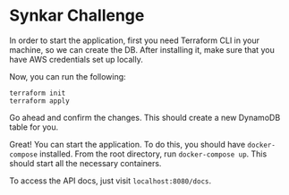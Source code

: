 # Synkar Challenge

In order to start the application, first you need Terraform CLI in your machine, so we can create the DB.
After installing it, make sure that you have AWS credentials set up locally. 

Now, you can run the following:
```
terraform init
terraform apply
```

Go ahead and confirm the changes. 
This should create a new DynamoDB table for you.

Great! You can start the application. To do this, you should have `docker-compose` installed.
From the root directory, run `docker-compose up`.
This should start all the necessary containers.

To access the API docs, just visit `localhost:8080/docs`.